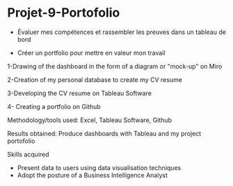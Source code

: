 # Projet-9-Portofolio
- Évaluer mes compétences et rassembler les preuves dans un tableau de bord 

- Créer un portfolio pour mettre en valeur mon travail


1-Drawing of the dashboard in the form of a diagram or "mock-up" on Miro

2-Creation of my personal database to create my CV resume

3-Developing the CV resume on Tableau Software

4- Creating a portfolio on Github

Methodology/tools used: Excel, Tableau Software, Github

Results obtained: Produce dashboards with Tableau and my project portofolio 

Skills acquired

- Present data to users using data visualisation techniques
- Adopt the posture of a Business Intelligence Analyst
